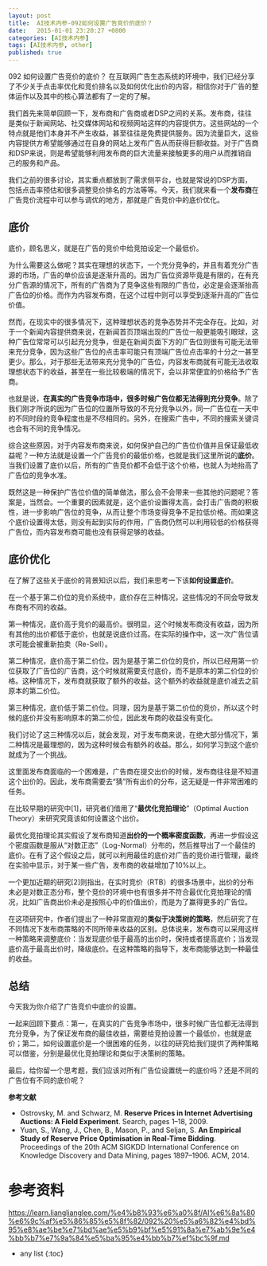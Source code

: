 ```yaml
---
layout: post
title:  AI技术内参-092如何设置广告竞价的底价？
date:   2015-01-01 23:20:27 +0800
categories: [AI技术内参]
tags: [AI技术内参, other]
published: true
---
```




092 如何设置广告竞价的底价？
在互联网广告生态系统的环境中，我们已经分享了不少关于点击率优化和竞价排名以及如何优化出价的内容，相信你对于广告的整体运作以及其中的核心算法都有了一定的了解。

我们首先来简单回顾一下，发布商和广告商或者DSP之间的关系。发布商，往往是类似于新闻网站、社交媒体网站和视频网站这样的内容提供方。这些网站的一个特点就是他们本身并不产生收益，甚至往往是免费提供服务。因为流量巨大，这些内容提供方希望能够通过在自身的网站上发布广告从而获得巨额收益。对于广告商和DSP来说，则是希望能够利用发布商的巨大流量来接触更多的用户从而推销自己的服务和产品。

我们之前的很多讨论，其实重点都放到了需求侧平台，也就是常说的DSP方面，包括点击率预估和很多调整竞价排名的方法等等。今天，我们就来看一个**发布商**在广告竞价流程中可以参与调优的地方，那就是广告竞价中的底价优化。

## 底价

底价，顾名思义，就是在广告的竞价中给竞拍设定一个最低价。

为什么需要这么做呢？其实在理想的状态下，一个充分竞争的，并且有着充分广告源的市场，广告的单价应该是逐渐升高的。因为广告位资源毕竟是有限的，在有充分广告源的情况下，所有的广告商为了竞争这些有限的广告位，必定是会逐渐抬高广告位的价格。而作为内容发布商，在这个过程中则可以享受到逐渐升高的广告位价值。

然而，在现实中的很多情况下，这种理想状态的竞争态势并不完全存在。比如，对于一个新闻内容提供商来说，在新闻首页顶端出现的广告位一般更能吸引眼球，这种广告位常常可以引起充分竞争，但是在新闻页面下方的广告位则很有可能无法带来充分竞争，因为这些广告位的点击率可能只有顶端广告位点击率的十分之一甚至更少。那么，对于那些无法带来充分竞争的广告位，内容发布商就有可能无法收取理想状态下的收益，甚至在一些比较极端的情况下，会以非常便宜的价格给予广告商。

也就是说，**在真实的广告竞争市场中，很多时候广告位都无法得到充分竞争**。除了我们刚才所说的因为广告位的位置所导致的不充分竞争以外，同一广告位在一天中的不同时段的竞争程度也是不尽相同的。另外，在搜索广告中，不同的搜索关键词也会有不同的竞争情况。

综合这些原因，对于内容发布商来说，如何保护自己的广告位价值并且保证最低收益呢？一种方法就是设置一个广告竞价的最低价格，也就是我们这里所说的**底价**。当我们设置了底价以后，所有的广告竞价都不会低于这个价格，也就人为地抬高了广告位的竞争水准。

既然这是一种保护广告位价值的简单做法，那么会不会带来一些其他的问题呢？答案是，当然会。一个重要的因素就是，这个底价设置得太高，会打击广告商的积极性，进一步影响广告位的竞争，从而让整个市场变得竞争不足拉低价格。而如果这个底价设置得太低，则没有起到实际的作用，广告商仍然可以利用较低的价格获得广告位，而内容发布商可能也没有获得足够的收益。

## 底价优化

在了解了这些关于底价的背景知识以后，我们来思考一下该**如何设置底价**。

在一个基于第二价位的竞价系统中，底价存在三种情况，这些情况的不同会导致发布商有不同的收益。

第一种情况，底价高于竞价的最高价。很明显，这个时候发布商没有收益，因为所有其他的出价都低于底价，也就是说底价过高。在实际的操作中，这一次广告位请求可能会被重新拍卖（Re-Sell）。

第二种情况，底价高于第二价位。因为是基于第二价位的竞价，所以已经用第一价位获取了广告位的广告商，这个时候就需要支付底价，而不是原本的第二价位的价格。这种情况下，发布商就获取了额外的收益。这个额外的收益就是底价减去之前原本的第二价位。

第三种情况，底价低于第二价位。同理，因为是基于第二价位的竞价，所以这个时候的底价并没有影响原本的第二价位，因此发布商的收益没有变化。

我们讨论了这三种情况以后，就会发现，对于发布商来说，在绝大部分情况下，第二种情况是最理想的，因为这种时候会有额外的收益。那么，如何学习到这个底价就成为了一个挑战。

这里面发布商面临的一个困难是，广告商在提交出价的时候，发布商往往是不知道这个出价的。因此，发布商需要去“猜”所有出价的分布，这无疑是一件非常困难的任务。

在比较早期的研究中[1]，研究者们借用了“**最优化竞拍理论**”（Optimal Auction Theory）来研究究竟该如何设置这个出价。

最优化竞拍理论其实假设了发布商知道**出价的一个概率密度函数**，再进一步假设这个密度函数是服从“对数正态”（Log-Normal）分布的，然后推导出了一个最佳的底价。在有了这个假设之后，就可以利用最佳的底价对广告的竞价进行管理，最终在实验中显示，对于某一些广告，发布商的收益增加了10%以上。

一个更加近期的研究[2]则指出，在实时竞价（RTB）的很多场景中，出价的分布未必是对数正态分布，整个竞价的环境中也有很多并不符合最优化竞拍理论的情况，比如广告商出价未必是按照心中的价值出价，而是为了赢得更多的广告位。

在这项研究中，作者们提出了一种非常直观的**类似于决策树的策略**，然后研究了在不同情况下发布商策略的不同所带来收益的区别。总体说来，发布商可以采用这样一种策略来调整底价：当发现底价低于最高的出价时，保持或者提高底价；当发现底价高于最高出价时，降级底价。在这种策略的指导下，发布商能够达到一种最佳的收益。

## 总结

今天我为你介绍了广告竞价中底价的设置。

一起来回顾下要点：第一，在真实的广告竞争市场中，很多时候广告位都无法得到充分竞争，为了保证发布商的最佳收益，需要给竞拍设置一个最低价，也就是底价；第二，如何设置底价是一个很困难的任务，以往的研究给我们提供了两种策略可以借鉴，分别是最优化竞拍理论和类似于决策树的策略。

最后，给你留一个思考题，我们应该对所有广告位设置统一的底价吗？还是不同的广告位有不同的底价呢？

**参考文献**

* Ostrovsky, M. and Schwarz, M. **Reserve Prices in Internet Advertising Auctions: A Field Experiment**. Search, pages 1–18, 2009.
* Yuan, S., Wang, J., Chen, B., Mason, P., and Seljan, S. **An Empirical Study of Reserve Price Optimisation in Real-Time Bidding**. Proceedings of the 20th ACM SIGKDD International Conference on Knowledge Discovery and Data Mining, pages 1897–1906. ACM, 2014.




# 参考资料

https://learn.lianglianglee.com/%e4%b8%93%e6%a0%8f/AI%e6%8a%80%e6%9c%af%e5%86%85%e5%8f%82/092%20%e5%a6%82%e4%bd%95%e8%ae%be%e7%bd%ae%e5%b9%bf%e5%91%8a%e7%ab%9e%e4%bb%b7%e7%9a%84%e5%ba%95%e4%bb%b7%ef%bc%9f.md

* any list
{:toc}
